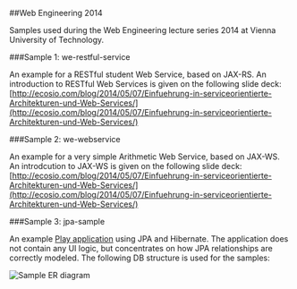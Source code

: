 ##Web Engineering 2014


Samples used during the Web Engineering lecture series 2014 at Vienna University of Technology.

###Sample 1: we-restful-service

An example for a RESTful student Web Service, based on JAX-RS. An introduction to RESTful Web Services is given on the following slide deck: [http://ecosio.com/blog/2014/05/07/Einfuehrung-in-serviceorientierte-Architekturen-und-Web-Services/](http://ecosio.com/blog/2014/05/07/Einfuehrung-in-serviceorientierte-Architekturen-und-Web-Services/)


###Sample 2: we-webservice

An example for a very simple Arithmetic Web Service, based on JAX-WS. An introdcution to JAX-WS is given on the following slide deck: [http://ecosio.com/blog/2014/05/07/Einfuehrung-in-serviceorientierte-Architekturen-und-Web-Services/](http://ecosio.com/blog/2014/05/07/Einfuehrung-in-serviceorientierte-Architekturen-und-Web-Services/)

###Sample 3: jpa-sample

An example [Play application](http://www.playframework.com) using JPA and Hibernate. The application does not contain any UI logic, but concentrates on how JPA relationships are correctly modeled. The following DB structure is used for the samples:

![Sample ER diagram](https://github.com/pliegl/we2014/blob/master/img/Sample_ER_Diagram.jpg?raw=true "Sample ER diagram")

